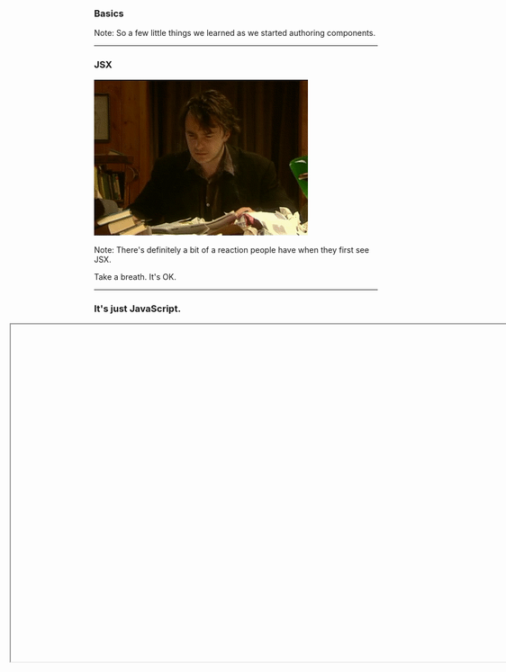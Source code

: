 ### Basics

Note:
So a few little things we learned as we started authoring components.

---

### JSX
![jsx](../../images/jsx.gif)<!-- .element: class="fragment" width="600" -->

Note:
There's definitely a bit of a reaction people have when they first see JSX.

Take a breath. It's OK. 

---

### It's just JavaScript.
<iframe width="1280px" style="max-width: 1280px; margin-left: -150px;" height="600px" data-src="https://facebook.github.io/react/jsx-compiler.html" />  


Note:
It takes a bit of getting used to, but it makes a lot of sense.

The first thing we tried to do was figure out a way to extract the templates back out to a separate files, which is definitely doable, but misses one of the main benefits of a component based approach - a seperation of concerns is NOT the same as a separation of technologies and having the display logic and generation co-located makes for a much nicer development flow.


---

### Use `displayName`

---

<a href="subl://open?url=file:///Users/vim/code/sketches/wdcnz-2015-react-tips-and-tricks/code-samples/use-display-name.js"><img src="../../images/use-display-name.png" style="margin-top: -60px; border: 0;" /></a>

Note:
Use displayName. 

It's really helpfule when debugging. It's used in Chrome Inspector you saw before, and in the performance addon I'll show you in a bit.

 You get for free if you're defining components and assigning them to a named variable. 

---

### Don't `render` to `body`

---

<a href="subl://open?url=file:///Users/vim/code/sketches/wdcnz-2015-react-tips-and-tricks/code-samples/dont-render-to-body.js"><img src="../../images/dont-render-to-body.png" style="margin-top: -60px; border: 0;" /></a>


Note:
Don't render to body. 

This our bootstrap script that kicks the app off. 

We used to render to body, thinking in made sense for React to manage the whole page, since it was a single page app.

But we also use Googles WebFont loader which likes to add lot's of classes to the body tag, so this didn't go so well.

---

### `props` vs `state`

Note:
A common source of confusion for us initially was the diference between props and state.

This was something that tripped us up a bit when we first started writing components.

---

<a href="subl://open?url=file:///Users/vim/code/sketches/wdcnz-2015-react-tips-and-tricks/code-samples/props-vs-state.js"><img src="../../images/props-vs-state.png" style="margin-top: -60px; border: 0;" /></a>

Note:
It's useful to think of props as context — passed into a component, and immutable by that component.

If a component needs to persist some local data as part if it's life, we can store this as mutable state in the component. 

Here you can see that the projectId passed into the Add CollaboratorOverlay is a property - it's owned by the parent, and won't be changed by the Collaborator component.

But this component _will_ show a form with an email and message field, so it needs some state to track the values if these fields.
